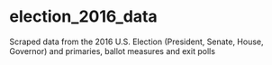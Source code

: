 # election_2016_data
Scraped data from the 2016 U.S. Election (President, Senate, House, Governor) and primaries, ballot measures and exit polls
